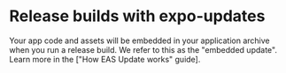 # Release builds with expo-updates

Your app code and assets will be embedded in your application archive when you run a release build. We refer to this as the "embedded update". Learn more in the ["How EAS Update works" guide].